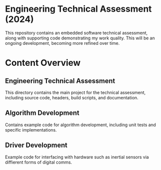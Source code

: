 # Engineering Technical Assessment (2024)

This repository contains an embedded software technical assessment, 
along with supporting code demonstrating my work quality. This will be an ongoing development,
becoming more refined over time.


# Content Overview

## Engineering Technical Assessment 
This directory contains the main project for the technical assessment, including source code, headers,
build scripts, and documentation.

## Algorithm Development 
Contains example code for algorithm development, including unit tests and specific implementations.

## Driver Development 
Example code for interfacing with hardware such as inertial sensors via diffierent forms of digital comms. 
